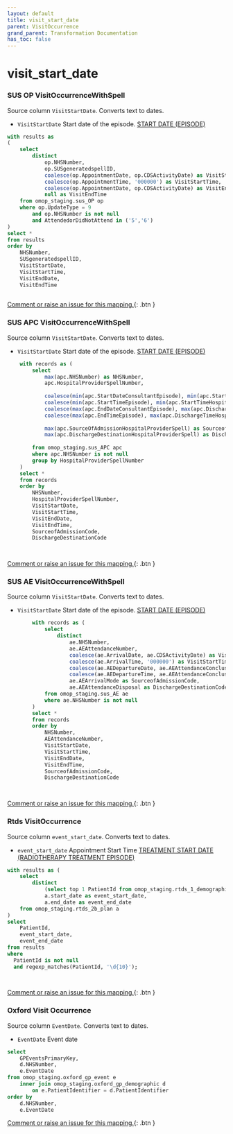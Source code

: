 ```yaml
---
layout: default
title: visit_start_date
parent: VisitOccurrence
grand_parent: Transformation Documentation
has_toc: false
---
```

# visit_start_date
### SUS OP VisitOccurrenceWithSpell
Source column  `VisitStartDate`.
Converts text to dates.

* `VisitStartDate` Start date of the episode. [START DATE (EPISODE)](https://www.datadictionary.nhs.uk/data_elements/start_date__episode_.html)

```sql
with results as
(
	select
		distinct
			op.NHSNumber,
			op.SUSgeneratedspellID,
			coalesce(op.AppointmentDate, op.CDSActivityDate) as VisitStartDate,  -- visit_start_date
			coalesce(op.AppointmentTime, '000000') as VisitStartTime,  -- visit_start_time
			coalesce(op.AppointmentDate, op.CDSActivityDate) as VisitEndDate,
			null as VisitEndTime
	from omop_staging.sus_OP op
	where op.UpdateType = 9
		and op.NHSNumber is not null
		and AttendedorDidNotAttend in ('5','6')
)
select *
from results
order by 
	NHSNumber,
	SUSgeneratedspellID,
	VisitStartDate, 
	VisitStartTime,
	VisitEndDate,
	VisitEndTime
	
```


[Comment or raise an issue for this mapping.](https://github.com/answerdigital/oxford-omop-data-mapper/issues/new?title=OMOP%20VisitOccurrence%20table%20visit_start_date%20field%20SUS%20OP%20VisitOccurrenceWithSpell%20mapping){: .btn }
### SUS APC VisitOccurrenceWithSpell
Source column  `VisitStartDate`.
Converts text to dates.

* `VisitStartDate` Start date of the episode. [START DATE (EPISODE)](https://www.datadictionary.nhs.uk/data_elements/start_date__episode_.html)

```sql
	with records as (
		select
			max(apc.NHSNumber) as NHSNumber,
			apc.HospitalProviderSpellNumber,
	
			coalesce(min(apc.StartDateConsultantEpisode), min(apc.StartDateHospitalProviderSpell), min(apc.CDSActivityDate)) as VisitStartDate,
			coalesce(min(apc.StartTimeEpisode), min(apc.StartTimeHospitalProviderSpell), '000000') as VisitStartTime,
			coalesce(max(apc.EndDateConsultantEpisode), max(apc.DischargeDateFromHospitalProviderSpell), max(apc.CDSActivityDate)) as VisitEndDate,
			coalesce(max(apc.EndTimeEpisode), max(apc.DischargeTimeHospitalProviderSpell), '000000') as VisitEndTime,
	
			max(apc.SourceOfAdmissionHospitalProviderSpell) as SourceofAdmissionCode,
			max(apc.DischargeDestinationHospitalProviderSpell) as DischargeDestinationCode
	
		from omop_staging.sus_APC apc
		where apc.NHSNumber is not null
		group by HospitalProviderSpellNumber
	)
	select *
	from records
	order by 
		NHSNumber, 
		HospitalProviderSpellNumber, 
		VisitStartDate, 
		VisitStartTime, 
		VisitEndDate, 
		VisitEndTime, 
		SourceofAdmissionCode, 
		DischargeDestinationCode

	
```


[Comment or raise an issue for this mapping.](https://github.com/answerdigital/oxford-omop-data-mapper/issues/new?title=OMOP%20VisitOccurrence%20table%20visit_start_date%20field%20SUS%20APC%20VisitOccurrenceWithSpell%20mapping){: .btn }
### SUS AE VisitOccurrenceWithSpell
Source column  `VisitStartDate`.
Converts text to dates.

* `VisitStartDate` Start date of the episode. [START DATE (EPISODE)](https://www.datadictionary.nhs.uk/data_elements/start_date__episode_.html)

```sql
		with records as (
			select  
				distinct
					ae.NHSNumber,
					ae.AEAttendanceNumber,
					coalesce(ae.ArrivalDate, ae.CDSActivityDate) as VisitStartDate,
					coalesce(ae.ArrivalTime, '000000') as VisitStartTime,
					coalesce(ae.AEDepartureDate, ae.AEAttendanceConclusionDate, ae.ArrivalDate, ae.CDSActivityDate) as VisitEndDate,
					coalesce(ae.AEDepartureTime, ae.AEAttendanceConclusionTime, '000000') as VisitEndTime,
					ae.AEArrivalMode as SourceofAdmissionCode,
					ae.AEAttendanceDisposal as DischargeDestinationCode
			from omop_staging.sus_AE ae
			where ae.NHSNumber is not null
		)
		select *
		from records
		order by 
			NHSNumber, 
			AEAttendanceNumber, 
			VisitStartDate, 
			VisitStartTime, 
			VisitEndDate, 
			VisitEndTime, 
			SourceofAdmissionCode, 
			DischargeDestinationCode

	
```


[Comment or raise an issue for this mapping.](https://github.com/answerdigital/oxford-omop-data-mapper/issues/new?title=OMOP%20VisitOccurrence%20table%20visit_start_date%20field%20SUS%20AE%20VisitOccurrenceWithSpell%20mapping){: .btn }
### Rtds VisitOccurrence
Source column  `event_start_date`.
Converts text to dates.

* `event_start_date` Appointment Start Time [TREATMENT START DATE (RADIOTHERAPY TREATMENT EPISODE)]()

```sql
with results as (
	select 
		distinct
			(select top 1 PatientId from omop_staging.rtds_1_demographics b where b.PatientSer = a.PatientSer) as PatientId,
			a.start_date as event_start_date,
			a.end_date as event_end_date
	from omop_staging.rtds_2b_plan a
)
select
	PatientId,
	event_start_date,
	event_end_date
from results
where
  PatientId is not null
  and regexp_matches(PatientId, '\d{10}');

	
```


[Comment or raise an issue for this mapping.](https://github.com/answerdigital/oxford-omop-data-mapper/issues/new?title=OMOP%20VisitOccurrence%20table%20visit_start_date%20field%20Rtds%20VisitOccurrence%20mapping){: .btn }
### Oxford Visit Occurrence
Source column  `EventDate`.
Converts text to dates.

* `EventDate` Event date 

```sql
select
	GPEventsPrimaryKey,
	d.NHSNumber,
	e.EventDate
from omop_staging.oxford_gp_event e
	inner join omop_staging.oxford_gp_demographic d
		on e.PatientIdentifier = d.PatientIdentifier
order by
	d.NHSNumber,
	e.EventDate
```


[Comment or raise an issue for this mapping.](https://github.com/answerdigital/oxford-omop-data-mapper/issues/new?title=OMOP%20VisitOccurrence%20table%20visit_start_date%20field%20Oxford%20Visit%20Occurrence%20mapping){: .btn }
